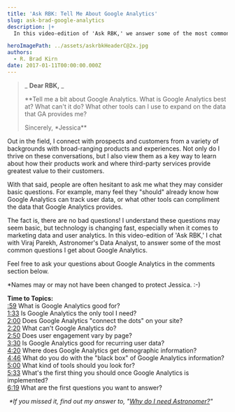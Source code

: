 ```yaml
---
title: 'Ask RBK: Tell Me About Google Analytics'
slug: ask-brad-google-analytics
description: |+
  In this video-edition of 'Ask RBK,' we answer some of the most common questions we hear about Google Analytics.

heroImagePath: ../assets/askrbkHeaderC@2x.jpg
authors:
  - R. Brad Kirn
date: 2017-01-11T00:00:00.000Z
---
```

<!-- markdownlint-disable-file -->
> _ **Dear RBK,** _  
>   
> **Tell me a bit about Google Analytics. What is Google Analytics&nbsp;best at? What can't it do? What other tools can I use to expand on the data that GA provides me?  
>   
> Sincerely, \*Jessica**

Out in the field, I connect with prospects and customers from a variety of backgrounds with broad-ranging products and experiences. Not only do I thrive on these conversations, but I also view them as a key way to learn about how their products work and where third-party services provide greatest value to their customers.

With that said, people are often hesitant to ask me what they may consider basic questions. For example, many feel they "should" already know how Google Analytics can track user data, or what other tools can compliment the data that Google Analytics provides.  
  
The fact is, there are no bad questions! I understand these questions may seem basic, but technology is changing fast, especially when it comes to marketing data and user analytics. In this video-edition of 'Ask RBK,' I chat with Viraj Parekh, Astronomer's Data Analyst, to answer some of the most common questions I get about Google Analytics.

Feel free to ask your questions about Google Analytics in the comments section below.

\*Names may or may not have been changed to protect Jessica. :-)

**Time to Topics:**  
[:59](https://youtu.be/_dcwHs5y7oo?t=58) What is Google Analytics good for?  
[1:33](https://www.youtube.com/watch?v=_dcwHs5y7oo#) Is Google Analytics the only tool I need?  
[2:00](https://www.youtube.com/watch?v=_dcwHs5y7oo#) Does Google Analytics "connect the dots" on your site?  
[2:20](https://www.youtube.com/watch?v=_dcwHs5y7oo#) What can't Google Analytics do?  
[2:50](https://www.youtube.com/watch?v=_dcwHs5y7oo#) Does user engagement vary by page?  
[3:30](https://www.youtube.com/watch?v=_dcwHs5y7oo#) Is Google Analytics good for recurring user data?  
[4:20](https://www.youtube.com/watch?v=_dcwHs5y7oo#) Where does Google Analytics get demographic information?  
[4:46](https://www.youtube.com/watch?v=_dcwHs5y7oo#) What do you do with the "black box" of Google Analytics information?  
[5:00](https://www.youtube.com/watch?v=_dcwHs5y7oo#) What kind of tools should you look for?  
[5:33](https://www.youtube.com/watch?v=_dcwHs5y7oo#) What's the first thing you should once Google Analytics is implemented?  
[6:19](https://www.youtube.com/watch?v=_dcwHs5y7oo#) What are the first questions you want to answer?

_&nbsp;\*If you missed it, find out my answer to, "[Why do I need Astronomer?](https://www.astronomer.io/blog/ask-brad-why-do-i-need-astronomer)"&nbsp;_

&nbsp;

&nbsp;


